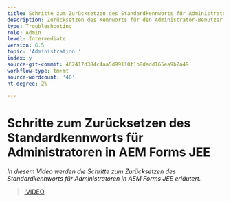 ```yaml
---
title: Schritte zum Zurücksetzen des Standardkennworts für Administratoren in AEM Forms JEE
description: Zurücksetzen des Kennworts für den Administrator-Benutzer vom Standardkennwort
type: Troubleshooting
role: Admin
level: Intermediate
version: 6.5
topic: 'Administration '
index: y
source-git-commit: 462417d384c4aa5d99110f1b8dadd165ea9b2a49
workflow-type: tm+mt
source-wordcount: '48'
ht-degree: 2%

---
```



# Schritte zum Zurücksetzen des Standardkennworts für Administratoren in AEM Forms JEE

*In diesem Video werden die Schritte zum Zurücksetzen des Standardkennworts für Administratoren in AEM Forms JEE erläutert.*

>[!VIDEO](https://video.tv.adobe.com/v/335541?quality=9&learn=on)